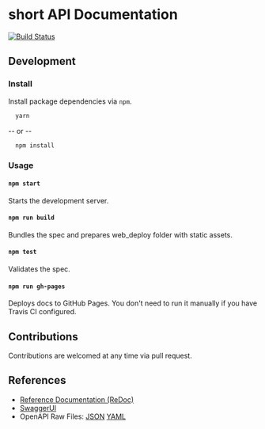 # short API Documentation

[![Build Status](https://travis-ci.com/oppiesystems/short-docs.svg?branch=master)](https://travis-ci.com/oppiesystems/short-docs)

## Development

### Install

Install package dependencies via `npm`.

```bash
  yarn
```

-- or --

```bash
  npm install
```

### Usage

#### `npm start`
Starts the development server.

#### `npm run build`
Bundles the spec and prepares web_deploy folder with static assets.

#### `npm test`
Validates the spec.

#### `npm run gh-pages`
Deploys docs to GitHub Pages. You don't need to run it manually if you have Travis CI configured.

## Contributions

Contributions are welcomed at any time via pull request.

## References

- [Reference Documentation (ReDoc)](https://oppiesystems.github.io/short-docs/)
- [SwaggerUI](https://oppiesystems.github.io/short-docs/swagger-ui/)
- OpenAPI Raw Files: [JSON](https://oppiesystems.github.io/short-docs/openapi.json) [YAML](https://oppiesystems.github.io/short-docs/openapi.yaml)
